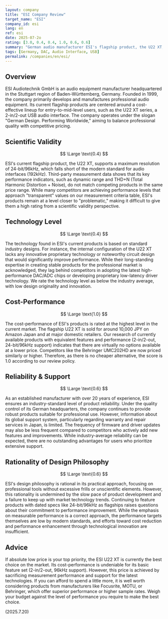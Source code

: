 ```yaml
---
layout: company
title: "ESI Company Review"
target_name: "ESI"
company_id: esi
lang: en
ref: esi
date: 2025-07-2o
rating: [3.0, 0.4, 0.4, 1.0, 0.6, 0.6]
summary: "German audio manufacturer ESI's flagship product, the U22 XT, offers modest technical specifications but receives the highest rating for cost-performance, being one of the most affordable products in its performance class."
tags: [Germany, DAC, Audio Interface, USB]
permalink: /companies/en/esi/
---
```


## Overview

ESI Audiotechnik GmbH is an audio equipment manufacturer headquartered in the Stuttgart region of Baden-Württemberg, Germany. Founded in 1999, the company primarily develops and manufactures professional audio equipment. Its current flagship products are centered around a cost-effective lineup for entry-to-mid-level users, such as the U22 XT series, a 2-in/2-out USB audio interface. The company operates under the slogan "German Design. Performing Worldwide," aiming to balance professional quality with competitive pricing.

## Scientific Validity

$$ \Large \text{0.4} $$

ESI's current flagship product, the U22 XT, supports a maximum resolution of 24-bit/96kHz, which falls short of the modern standard for audio interfaces (192kHz). Third-party measurement data shows that its key performance indicators, such as dynamic range and THD+N (Total Harmonic Distortion + Noise), do not match competing products in the same price range. While many competitors are achieving performance levels that approach "transparent" values on our measurement criteria table, ESI's products remain at a level closer to "problematic," making it difficult to give them a high rating from a scientific validity perspective.

## Technology Level

$$ \Large \text{0.4} $$

The technology found in ESI's current products is based on standard industry designs. For instance, the internal configuration of the U22 XT lacks any innovative proprietary technology or noteworthy circuit design that would significantly improve performance. While their long-standing expertise in creating stable products for the professional market is acknowledged, they lag behind competitors in adopting the latest high-performance DAC/ADC chips or developing proprietary low-latency driver technology. We rate the technology level as below the industry average, with low design originality and innovation.

## Cost-Performance

$$ \Large \text{1.0} $$

The cost-performance of ESI's products is rated at the highest level in the current market. The flagship U22 XT is sold for around 10,000 JPY on Amazon Japan and at major domestic retailers. Our research of currently available products with equivalent features and performance (2-in/2-out, 24-bit/96kHz support) indicates that there are virtually no options available at a lower price. Competitors like the Behringer UMC202HD are now priced similarly or higher. Therefore, as there is no cheaper alternative, the score is 1.0 according to our review policy.

## Reliability & Support

$$ \Large \text{0.6} $$

As an established manufacturer with over 20 years of experience, ESI ensures an industry-standard level of product reliability. Under the quality control of its German headquarters, the company continues to provide robust products suitable for professional use. However, information about its global support system, particularly regarding warranty and repair services in Japan, is limited. The frequency of firmware and driver updates may also be less frequent compared to competitors who actively add new features and improvements. While industry-average reliability can be expected, there are no outstanding advantages for users who prioritize extensive support.

## Rationality of Design Philosophy

$$ \Large \text{0.6} $$

ESI's design philosophy is rational in its practical approach, focusing on professional tools without excessive frills or unscientific elements. However, this rationality is undermined by the slow pace of product development and a failure to keep up with market technology trends. Continuing to feature products with dated specs like 24-bit/96kHz as flagships raises questions about their commitment to performance improvement. While the emphasis on measurable performance is a correct approach, the performance targets themselves are low by modern standards, and efforts toward cost reduction and performance enhancement through technological innovation are insufficient.

## Advice

If absolute low price is your top priority, the ESI U22 XT is currently the best choice on the market. Its cost-performance is undeniable for its basic feature set (2-in/2-out, 96kHz support). However, this price is achieved by sacrificing measurement performance and support for the latest technologies. If you can afford to spend a little more, it is well worth considering products from manufacturers like Focusrite, MOTU, or Behringer, which offer superior performance or higher sample rates. Weigh your budget against the level of performance you require to make the best choice.

(2025.7.20)
